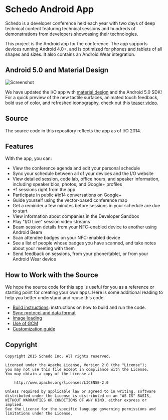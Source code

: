 Schedo Android App
======================

Schedo is a developer conference held each year with two days of deep
technical content featuring technical sessions and hundreds of demonstrations
from developers showcasing their technologies.

This project is the Android app for the conference. The app supports devices
running Android 4.0+, and is optimized for phones and tablets of all shapes
and sizes. It also contains an Android Wear integration.

<h2>Android 5.0 and Material Design</h2>

![Screenshot](art/hero.png)

We have updated the I/O app with [material design](http://www.google.com/design/spec) and the Android 5.0 SDK! For a quick preview of the new tactile surfaces, animated touch feedback, bold use of color, and refreshed iconography, check out this [teaser video](https://www.youtube.com/watch?v=mCgteBXYxQc).

<h2>Source</h2>

The source code in this repository reflects the app as of I/O 2014.

<h2>Features</h2>

With the app, you can:

- View the conference agenda and edit your personal schedule
- Sync your schedule between all of your devices and the I/O website
- View detailed session, code lab, office hours, and speaker information,
  including speaker bios, photos, and Google+ profiles
- +1 sessions right from the app
- Participate in public #io14 conversations on Google+
- Guide yourself using the vector-based conference map
- Get a reminder a few minutes before sessions in your schedule are due to
  start
- View information about companies in the Developer Sandbox
- Play "I/O Live" session video streams
- Beam session details from your NFC-enabled device to another using Android Beam
- Scan attendee badges on your NFC-enabled device
- See a list of people whose badges you have scanned, and take notes about your meeting with them
- Send feedback on sessions, from your phone/tablet, or from your Android Wear device

<h2>How to Work with the Source</h2>

We hope the source code for this app is useful for you as a reference or starting point for creating your own apps. Here is some additional reading to help you better understand and reuse this code.

  * [Build instructions](doc/BUILDING.md): instructions on how to build and run the code.
  * [Sync protocol and data format](doc/SYNC.md)
  * [Image loading](doc/IMAGES.md)
  * [Use of GCM](doc/GCM.md)
  * [Customization guide](doc/CUSTOM.md)

<h2>Copyright</h2>

    Copyright 2015 Schedo Inc. All rights reserved.

    Licensed under the Apache License, Version 2.0 (the "License");
    you may not use this file except in compliance with the License.
    You may obtain a copy of the License at

        http://www.apache.org/licenses/LICENSE-2.0

    Unless required by applicable law or agreed to in writing, software
    distributed under the License is distributed on an "AS IS" BASIS,
    WITHOUT WARRANTIES OR CONDITIONS OF ANY KIND, either express or implied.
    See the License for the specific language governing permissions and
    limitations under the License.
